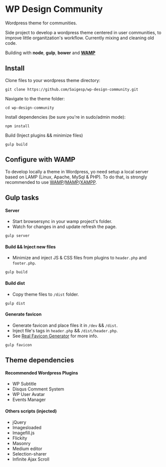 # WP Design Community

Wordpress theme for communities.

Side project to develop a wordpress theme centered in user communities, to improve little organitzation's workflow. Currently mixing and cleaning old code.

Building with **node**, **gulp**, **bower** and **[WAMP](#wamp_config)**

## Install
Clone files to your wordpress theme directory:
```
git clone https://github.com/Saigesp/wp-design-community.git
```
Navigate to the theme folder:
```
cd wp-design-community
```
Install dependencies (be sure you're in sudo/admin mode):
```
npm install
```
Build (Inject plugins && minimize files)
```
gulp build
```

## <a name="wamp_config"></a>Configure with WAMP
To develop locally a theme in Wordpress, yo need setup a local server based on LAMP (Linux, Apache, MySql & PHP). To do that, is strongly recommended to use [WAMP](http://www.wampserver.com/en/)/[MAMP](https://www.mamp.info/en/)/[XAMPP](https://www.apachefriends.org/index.html). 

## Gulp tasks
#### Server
 - Start browsersync in your wamp project's folder.
 - Watch for changes in and update refresh the page.

```
gulp server
```

#### Build && Inject new files

 - Minimize and inject JS & CSS files from plugins to `header.php` and `footer.php`.

```
gulp build
```

#### Build dist

 - Copy theme files to `/dist` folder.

```
gulp dist
```

#### Generate favicon

 - Generate favicon and place files it in `/dev` && `/dist`.
 - Inject file's tags in `header.php` && `/dist/header.php`.
 - See [Real Favicon Generator](http://realfavicongenerator.net/) for more info.

```
gulp favicon
```

## Theme dependencies

#### Recommended Wordpress Plugins
 - WP Subtitle
 - Disqus Comment System
 - WP User Avatar
 - Events Manager

#### Others scripts (injected)
 - jQuery
 - Imagesloaded
 - Imagefill.js
 - Flickity
 - Masonry
 - Medium editor
 - Selection-sharer
 - Infinite Ajax Scroll
